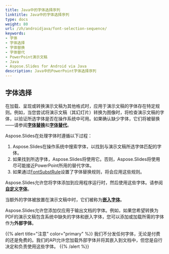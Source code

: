 ```yaml
---
title: Java中的字体选择序列
linktitle: Java中的字体选择序列
type: docs
weight: 80
url: /zh/androidjava/font-selection-sequence/
keywords:
- 字体
- 字体选择
- 字体替换
- 字体替代
- PowerPoint演示文稿
- Java
- Aspose.Slides for Android via Java
description: Java中的PowerPoint字体选择序列
---
```


## 字体选择

在加载、呈现或转换演示文稿为其他格式时，应用于演示文稿的字体存在特定规则。例如，当您尝试将演示文稿（其幻灯片）转换为图像时，将检查演示文稿的字体，以验证所选字体是否在操作系统中可用。如果确认缺少字体，它们将被替换——请参阅[**字体替换**](https://docs.aspose.com/slides/androidjava/font-replacement/)和[**字体替代**](https://docs.aspose.com/slides/androidjava/font-substitution/)。

Aspose.Slides在处理字体时遵循以下过程：

1. Aspose.Slides在操作系统中搜索字体，以找到与演示文稿所选字体匹配的字体。
2. 如果找到所选字体，Aspose.Slides将使用它。否则，Aspose.Slides将使用尽可能接近PowerPoint所用的替代字体。
3. 如果通过[FontSubstRule](https://reference.aspose.com/slides/androidjava/com.aspose.slides/fontsubstrule/)设置了字体替换规则，将会应用这些规则。

Aspose.Slides允许您将字体添加到应用程序运行时，然后使用这些字体。请参阅[**自定义字体**](https://docs.aspose.com/slides/androidjava/custom-font/)。

当额外的字体被放置在演示文稿中时，它们被称为[**嵌入字体**](https://docs.aspose.com/slides/androidjava/embedded-font/)。

Aspose.Slides允许您添加仅应用于输出文档的字体。例如，如果您希望转换为PDF的演示文稿包含系统中缺失的字体和嵌入字体，您可以添加或加载所需的字体作为**外部字体**。

{{% alert title="注意" color="primary" %}} 
我们不分发任何字体，无论是付费的还是免费的。我们的API允许您加载外部字体并将其嵌入到文档中，但您是自行决定和负责使用这些字体。
{{% /alert %}}